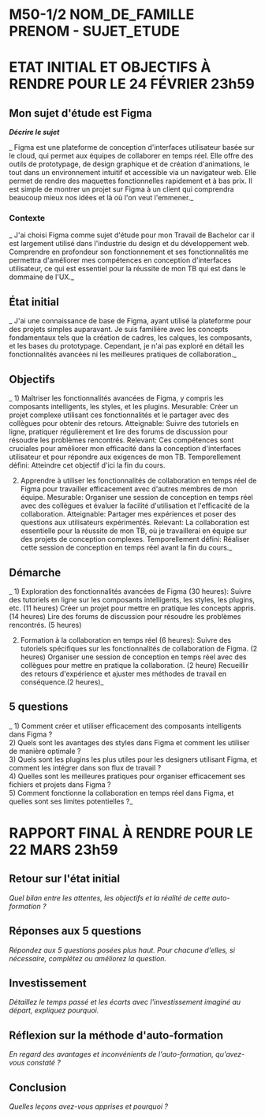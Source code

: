 # M50-1/2 NOM_DE_FAMILLE PRENOM - SUJET_ETUDE

# ETAT INITIAL ET OBJECTIFS À RENDRE POUR LE 24 FÉVRIER 23h59

## Mon sujet d'étude est Figma

**_Décrire le sujet_**

_ Figma est une plateforme de conception d'interfaces utilisateur basée sur le cloud, qui permet aux équipes de collaborer en temps réel. Elle offre des outils de prototypage, de design graphique et de création d'animations, le tout dans un environnement intuitif et accessible via un navigateur web. Elle permet de rendre des maquettes fonctionnelles rapidement et à bas prix. Il est simple de montrer un projet sur Figma à un client qui comprendra beaucoup mieux nos idées et là où l'on veut l'emmener._

### Contexte

_ J'ai choisi Figma comme sujet d'étude pour mon Travail de Bachelor car il est largement utilisé dans l'industrie du design et du développement web. Comprendre en profondeur son fonctionnement et ses fonctionnalités me permettra d'améliorer mes compétences en conception d'interfaces utilisateur, ce qui est essentiel pour la réussite de mon TB qui est dans le dommaine de l'UX._

## État initial

_ J'ai une connaissance de base de Figma, ayant utilisé la plateforme pour des projets simples auparavant. Je suis familière avec les concepts fondamentaux tels que la création de cadres, les calques, les composants, et les bases du prototypage. Cependant, je n'ai pas exploré en détail les fonctionnalités avancées ni les meilleures pratiques de collaboration._

## Objectifs

_ 1) Maîtriser les fonctionnalités avancées de Figma, y compris les composants intelligents, les styles, et les plugins.
      Mesurable: Créer un projet complexe utilisant ces fonctionnalités et le partager avec des collègues pour obtenir des retours.
      Atteignable: Suivre des tutoriels en ligne, pratiquer régulièrement et lire des forums de discussion pour résoudre les problèmes rencontrés.
      Relevant: Ces compétences sont cruciales pour améliorer mon efficacité dans la conception d'interfaces utilisateur et pour répondre aux exigences de mon TB.
      Temporellement défini: Atteindre cet objectif d'ici la fin du cours.

2) Apprendre à utiliser les fonctionnalités de collaboration en temps réel de Figma pour travailler efficacement avec d'autres membres de mon équipe.
     Mesurable: Organiser une session de conception en temps réel avec des collègues et évaluer la facilité d'utilisation et l'efficacité de la collaboration.
     Atteignable: Partager mes expériences et poser des questions aux utilisateurs expérimentés.
     Relevant: La collaboration est essentielle pour la réussite de mon TB, où je travaillerai en équipe sur des projets de conception complexes.
     Temporellement défini: Réaliser cette session de conception en temps réel avant la fin du cours._

## Démarche

_ 1) Exploration des fonctionnalités avancées de Figma (30 heures):
    Suivre des tutoriels en ligne sur les composants intelligents, les styles, les plugins, etc. (11 heures)
    Créer un projet pour mettre en pratique les concepts appris. (14 heures)
    Lire des forums de discussion pour résoudre les problèmes rencontrés. (5 heures)
   
2) Formation à la collaboration en temps réel (6 heures):
    Suivre des tutoriels spécifiques sur les fonctionnalités de collaboration de Figma. (2 heures)
    Organiser une session de conception en temps réel avec des collègues pour mettre en pratique la collaboration. (2 heure)
    Recueillir des retours d'expérience et ajuster mes méthodes de travail en conséquence.(2 heures)_

## 5 questions

_ 1) Comment créer et utiliser efficacement des composants intelligents dans Figma ?  
2) Quels sont les avantages des styles dans Figma et comment les utiliser de manière optimale ?  
3) Quels sont les plugins les plus utiles pour les designers utilisant Figma, et comment les intégrer dans son flux de travail ?  
4) Quelles sont les meilleures pratiques pour organiser efficacement ses fichiers et projets dans Figma ?  
5) Comment fonctionne la collaboration en temps réel dans Figma, et quelles sont ses limites potentielles ?_

# RAPPORT FINAL À RENDRE POUR LE 22 MARS 23h59

## Retour sur l'état initial

_Quel bilan entre les attentes, les objectifs et la réalité de cette auto-formation ?_

## Réponses aux 5 questions

_Répondez aux 5 questions posées plus haut. Pour chacune d'elles, si nécessaire, complétez ou améliorez la question._

## Investissement

_Détaillez le temps passé et les écarts avec l'investissement imaginé au départ, expliquez pourquoi._

## Réflexion sur la méthode d'auto-formation

_En regard des avantages et inconvénients de l'auto-formation, qu'avez-vous constaté ?_

## Conclusion

_Quelles leçons avez-vous apprises et pourquoi ?_
